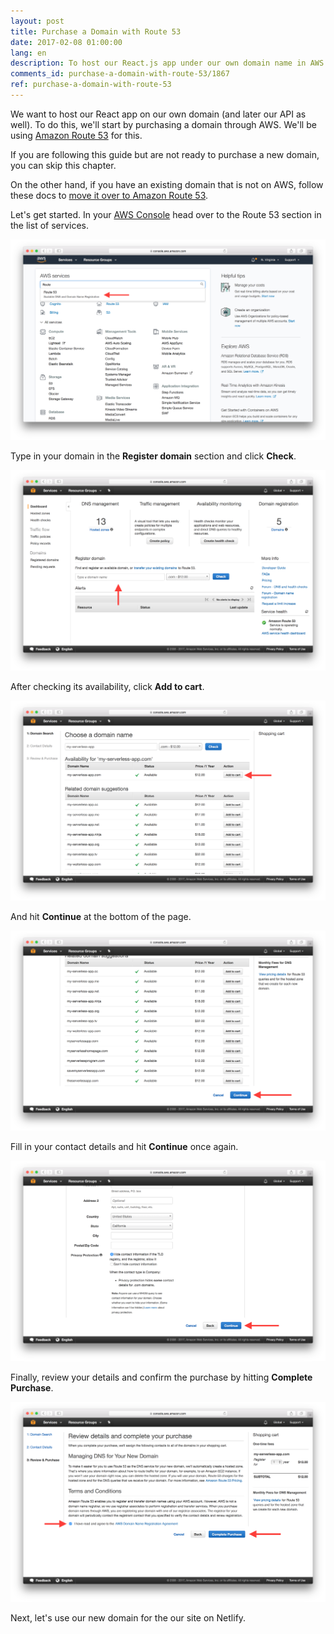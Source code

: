 ```yaml
---
layout: post
title: Purchase a Domain with Route 53
date: 2017-02-08 01:00:00
lang: en
description: To host our React.js app under our own domain name in AWS we are going to purchase a domain using Route 53.
comments_id: purchase-a-domain-with-route-53/1867
ref: purchase-a-domain-with-route-53
---
```


We want to host our React app on our own domain (and later our API as well). To do this, we'll start by purchasing a domain through AWS. We'll be using [Amazon Route 53](https://aws.amazon.com/route53/) for this.

If you are following this guide but are not ready to purchase a new domain, you can skip this chapter.

On the other hand, if you have an existing domain that is not on AWS, follow these docs to [move it over to Amazon Route 53](https://docs.aws.amazon.com/Route53/latest/DeveloperGuide/MigratingDNS.html).

Let's get started. In your [AWS Console](https://console.aws.amazon.com) head over to the Route 53 section in the list of services.

![Select Route 53 service screenshot](/assets/select-route-53-service.png)

Type in your domain in the **Register domain** section and click **Check**.

![Search available domain screenshot](/assets/search-available-domain.png)

After checking its availability, click **Add to cart**.

![Add domain to cart screenshot](/assets/add-domain-to-cart.png)

And hit **Continue** at the bottom of the page.

![Continue to contact details screenshot](/assets/continue-to-contact-detials.png)

Fill in your contact details and hit **Continue** once again.

![Continue to confirm details screenshot](/assets/continue-to-confirm-detials.png)

Finally, review your details and confirm the purchase by hitting **Complete Purchase**.

![Confirm domain purchase screenshot](/assets/confirm-domain-purchase.png)

Next, let's use our new domain for the our site on Netlify.
